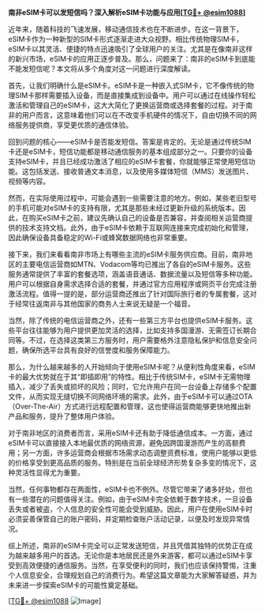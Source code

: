 **南非eSIM卡可以发短信吗？深入解析eSIM卡功能与应用[[TG💪+ @esim1088](https://t.me/s/esim1088)]**

近年来，随着科技的飞速发展，移动通信技术也在不断进步。在这一背景下，eSIM卡作为一种新型的SIM卡形式逐渐走进大众视野。相比传统物理SIM卡，eSIM卡以其灵活、便捷的特点迅速吸引了全球用户的关注。尤其是在像南非这样的新兴市场，eSIM卡的应用正逐步普及。那么，问题来了：南非的eSIM卡到底能不能发短信呢？本文将从多个角度对这一问题进行深度解读。

首先，让我们明确什么是eSIM卡。eSIM卡是一种嵌入式SIM卡，它不像传统的物理SIM卡那样需要插入设备，而是直接集成到设备中。用户可以通过在线操作轻松激活和管理自己的eSIM卡，这大大简化了更换运营商或选择套餐的过程。对于南非的用户而言，这意味着他们可以在不改变手机硬件的情况下，自由切换不同的网络服务提供商，享受更优质的通信体验。

回到问题的核心——eSIM卡是否能发短信。答案是肯定的。无论是通过传统SIM卡还是eSIM卡，短信功能都是移动通信服务的基本组成部分之一。只要你的设备支持eSIM卡，并且已经成功激活了相应的eSIM卡套餐，你就能够正常使用短信功能。这包括发送、接收普通文本消息，以及使用多媒体短信（MMS）发送图片、视频等内容。

然而，在实际使用过程中，可能会遇到一些需要注意的地方。例如，某些老旧型号的手机可能对eSIM卡的支持有限，尤其是那些未经过更新升级的系统版本。因此，在购买eSIM卡之前，建议先确认自己的设备是否兼容，并查阅相关运营商提供的技术支持文档。此外，由于eSIM卡依赖于互联网连接来完成初始化和管理，因此确保设备具备稳定的Wi-Fi或蜂窝数据网络也非常重要。

接下来，我们来看看南非市场上有哪些主流的eSIM卡服务供应商。目前，南非地区的主要电信运营商如MTN、Vodacom等均已推出了各自的eSIM卡服务。这些服务通常提供了丰富的套餐选项，涵盖语音通话、数据流量以及短信等多种功能。用户可以根据自身需求选择合适的套餐，并通过官方应用程序或网页平台完成注册激活流程。值得一提的是，部分运营商还推出了针对国际旅行者的专属套餐，这对于经常往返南非与其他国家的商务人士来说无疑是一个福音。

当然，除了传统的电信运营商之外，还有一些第三方平台也提供eSIM卡服务。这些平台往往能够为用户提供更加灵活的选择，比如支持多国漫游、无需签订长期合同等。不过，在选择这类第三方服务时，用户需要格外注意隐私保护和信息安全问题，确保所选平台具有良好的信誉度和服务保障能力。

那么，为什么越来越多的人开始倾向于使用eSIM卡呢？从便利性角度来看，eSIM卡的最大优势就在于其“即插即用”的特性。相比于传统SIM卡，eSIM卡无需物理插入，减少了丢失或损坏的风险；同时，它允许用户在同一台设备上存储多个配置文件，从而实现无缝切换不同网络环境的需求。此外，由于eSIM卡可以通过OTA（Over-The-Air）方式进行远程配置和管理，这也使得运营商能够更快地推出新产品和服务，提升了整体用户体验。

对于南非地区的消费者而言，采用eSIM卡还有助于降低通信成本。一方面，通过eSIM卡可以直接接入本地最优质的网络资源，避免因跨国漫游而产生的高额费用；另一方面，许多运营商会根据市场需求动态调整资费标准，使用户能够以更低的价格享受到更高品质的服务。特别是在当前全球经济形势复杂多变的情况下，这种灵活性显得尤为重要。

当然，任何事物都存在两面性，eSIM卡也不例外。尽管它带来了诸多好处，但也有一些潜在的问题值得关注。例如，由于eSIM卡完全依赖于数字技术，一旦设备丢失或者被盗，个人信息的安全性可能会受到威胁。因此，用户在使用eSIM卡时必须妥善保管自己的账户密码，并定期检查账户活动记录，以便及时发现异常情况。

综上所述，南非的eSIM卡完全可以正常发送短信，并且凭借其独特的优势正在成为越来越多用户的首选。无论你是本地居民还是外来游客，都可以通过eSIM卡享受到高效便捷的通信服务。当然，在享受便利的同时，我们也应该保持警惕，注重个人信息安全，合理规划自己的消费行为。希望这篇文章能为大家解答疑惑，并为未来进一步探索eSIM卡的可能性奠定基础。

[[TG💪+ @esim1088](https://t.me/s/esim1088) ![Image](https://i.postimg.cc/4NQfJmqS/Snipaste-2025-05-13-00-14-12.png)]